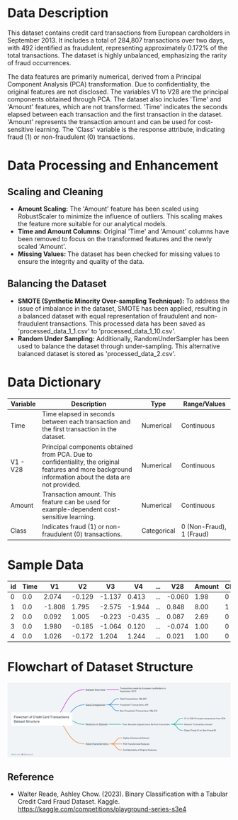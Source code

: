 # Data Description

This dataset contains credit card transactions from European cardholders in September 2013. It includes a total of 284,807 transactions over two days, with 492 identified as fraudulent, representing approximately 0.172% of the total transactions. The dataset is highly unbalanced, emphasizing the rarity of fraud occurrences.

The data features are primarily numerical, derived from a Principal Component Analysis (PCA) transformation. Due to confidentiality, the original features are not disclosed. The variables V1 to V28 are the principal components obtained through PCA. The dataset also includes 'Time' and 'Amount' features, which are not transformed. 'Time' indicates the seconds elapsed between each transaction and the first transaction in the dataset. 'Amount' represents the transaction amount and can be used for cost-sensitive learning. The 'Class' variable is the response attribute, indicating fraud (1) or non-fraudulent (0) transactions.

# Data Processing and Enhancement

## Scaling and Cleaning
- **Amount Scaling:** The 'Amount' feature has been scaled using RobustScaler to minimize the influence of outliers. This scaling makes the feature more suitable for our analytical models.
- **Time and Amount Columns:** Original 'Time' and 'Amount' columns have been removed to focus on the transformed features and the newly scaled 'Amount'.
- **Missing Values:** The dataset has been checked for missing values to ensure the integrity and quality of the data.

## Balancing the Dataset
- **SMOTE (Synthetic Minority Over-sampling Technique):** To address the issue of imbalance in the dataset, SMOTE has been applied, resulting in a balanced dataset with equal representation of fraudulent and non-fraudulent transactions. This processed data has been saved as 'processed_data_1_1.csv' to 'processed_data_1_10.csv'.
- **Random Under Sampling:** Additionally, RandomUnderSampler has been used to balance the dataset through under-sampling. This alternative balanced dataset is stored as 'processed_data_2.csv'.

# Data Dictionary

| Variable | Description | Type | Range/Values |
|----------|-------------|------|--------------|
| Time     | Time elapsed in seconds between each transaction and the first transaction in the dataset. | Numerical | Continuous |
| V1 - V28 | Principal components obtained from PCA. Due to confidentiality, the original features and more background information about the data are not provided. | Numerical | Continuous |
| Amount   | Transaction amount. This feature can be used for example-dependent cost-sensitive learning. | Numerical | Continuous |
| Class    | Indicates fraud (1) or non-fraudulent (0) transactions. | Categorical | 0 (Non-Fraud), 1 (Fraud) |

# Sample Data

| id | Time |    V1   | V2     | V3     | V4     | ... | V28    | Amount | Class |
|----|------|---------|--------|--------|--------|-----|--------|--------|-------|
| 0  | 0.0  |  2.074  | -0.129 | -1.137 | 0.413  | ... | -0.060 | 1.98   | 0     |
| 1  | 0.0  |  -1.808 | 1.795  | -2.575 | -1.944 | ... | 0.848  | 8.00   | 1     |
| 2  | 0.0  |  0.092  | 1.005  | -0.223 | -0.435 | ... | 0.087  | 2.69   | 0     |
| 3  | 0.0  |  1.980  | -0.185 | -1.064 | 0.120  | ... | -0.074 | 1.00   | 0     |
| 4  | 0.0  |  1.026  | -0.172 | 1.204  | 1.244  | ... | 0.021  | 1.00   | 0     |

# Flowchart of Dataset Structure
![Dataset Structure](Dataset_Structure.png)

## Reference
- Walter Reade, Ashley Chow. (2023). Binary Classification with a Tabular Credit Card Fraud Dataset. Kaggle. https://kaggle.com/competitions/playground-series-s3e4

